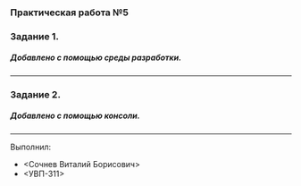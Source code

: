 ### Практическая работа №5
### Задание 1.
##### Добавлено с помощью среды разработки.
---
### Задание 2.
##### Добавлено с помощью консоли.
---

Выполнил:
* <Сочнев Виталий Борисович>
* <УВП-311>
